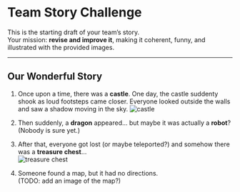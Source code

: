 # Team Story Challenge

This is the starting draft of your team’s story.  
Your mission: **revise and improve it**, making it coherent, funny, and illustrated with the provided images.

---

## Our Wonderful Story

1. Once upon a time, there was a **castle**.
   One day, the castle suddenty shook as loud footsteps came closer. 
   Everyone looked outside the walls and saw a shadow moving in the sky.
   ![castle](/img/castle.png)

2. Then suddenly, a **dragon** appeared… but maybe it was actually a **robot**?  
   (Nobody is sure yet.)

3. After that, everyone got lost (or maybe teleported?) and somehow there was a **treasure chest**…  
   ![treasure chest](img2.png)

4. Someone found a map, but it had no directions.  
   (TODO: add an image of the map?)  
